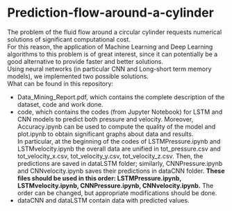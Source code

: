 # Prediction-flow-around-a-cylinder
The problem of the fluid flow around a circular cylinder requests numerical solutions of significant computational cost.  
For this reason, the application of Machine Learning and Deep Learning algorithms to this problem is of great interest, since it can potentially be a good alternative to provide faster and better solutions.  
Using neural networks (in particular CNN and Long-short term memory models), we implemented two possible solutions.  
What can be found in this repository:  
- Data_Mining_Report.pdf, which contains the complete description of the dataset, code and work done.
- code, which contains the codes (from Jupyter Notebook) for LSTM and CNN models to predict both pressure and velocity. Moreover, Accuracy.ipynb can be used to compute the quality of the model and plot.ipynb to obtain significant graphs about data and results.  
In particular, at the beginning of the codes of LSTMPressure.ipynb and LSTMvelocity.ipynb the overall data are unified in tot_pressure.csv and tot_velocity_x.csv, tot_velocity_y.csv, tot_velocity_z.csv. Then, the predictions are saved in dataLSTM folder; similarly, CNNPressure.ipynb and CNNvelocity.ipynb saves their predictions in dataCNN folder. **These files should be used in this order: LSTMPressure.ipynb, LSTMvelocity.ipynb, CNNPressure.ipynb, CNNvelocity.ipynb.** The order can be changed, but appropriate modifications should be done.
- dataCNN and dataLSTM contain data with predicted values.
